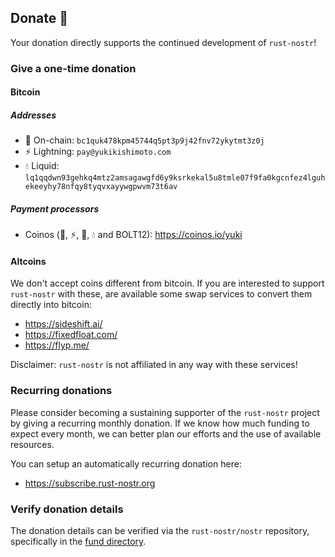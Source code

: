 ## Donate 💜

Your donation directly supports the continued development of `rust-nostr`!

### Give a one-time donation

#### Bitcoin

##### Addresses

* 🔗 On-chain: `bc1quk478kpm45744q5pt3p9j42fnv72ykytmt3z0j`
* ⚡ Lightning: `pay@yukikishimoto.com`
* 💧 Liquid: `lq1qqdwn93gehkq4mtz2amsagawgfd6y9ksrkekal5u8tmle07f9fa0kgcnfez4lguhekeeyhy78nfqy8tyqvxayywgpwvm73t6av`

##### Payment processors

* Coinos (🔗, ⚡, 🥜, 💧 and BOLT12): <https://coinos.io/yuki>

#### Altcoins

We don't accept coins different from bitcoin.
If you are interested to support `rust-nostr` with these,
are available some swap services to convert them directly into bitcoin:

* <https://sideshift.ai/>
* <https://fixedfloat.com/>
* <https://flyp.me/>

Disclaimer: `rust-nostr` is not affiliated in any way with these services!

### Recurring donations

Please consider becoming a sustaining supporter of the `rust-nostr` project by giving a recurring monthly donation. If we know how much funding to expect every month, we can better plan our efforts and the use of available resources.

You can setup an automatically recurring donation here:
* <https://subscribe.rust-nostr.org>

### Verify donation details

The donation details can be verified via the `rust-nostr/nostr` repository, specifically in the [fund directory](https://github.com/rust-nostr/nostr/tree/master/contrib/fund).

